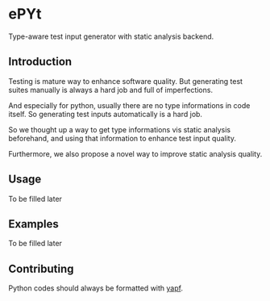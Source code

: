 # ePYt

Type-aware test input generator with static analysis backend.

## Introduction

Testing is mature way to enhance software quality. But generating test suites manually is always a hard job and full of imperfections.

And especially for python, usually there are no type informations in code itself. So generating test inputs automatically is a hard job.

So we thought up a way to get type informations vis static analysis beforehand, and using that information to enhance test input quality.

Furthermore, we also propose a novel way to improve static analysis quality.



## Usage

To be filled later



## Examples

To be filled later



## Contributing

Python codes should always be formatted with [yapf](https://github.com/google/yapf).



